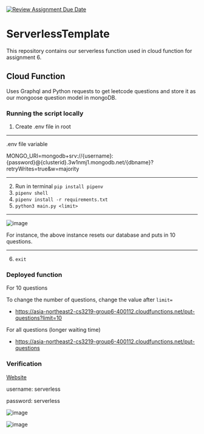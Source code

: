 [![Review Assignment Due Date](https://classroom.github.com/assets/deadline-readme-button-24ddc0f5d75046c5622901739e7c5dd533143b0c8e959d652212380cedb1ea36.svg)](https://classroom.github.com/a/UxpU_KWG)
# ServerlessTemplate

This repository contains our serverless function used in cloud function for assignment 6.

## Cloud Function
Uses Graphql and Python requests to get leetcode questions and store it as our mongoose question model in mongoDB.


### Running the script locally
1) Create .env file in root
___
.env file variable

MONGO_URI=mongodb+srv://{username}:{password}@{clusterid}.3w1nmj1.mongodb.net/{dbname}?retryWrites=true&w=majority
___
2) Run in terminal `pip install pipenv`
3) `pipenv shell`
4) `pipenv install -r requirements.txt`
5) `python3 main.py <limit>`
___
![image](https://github.com/CS3219-AY2324S1/ay2324s1-assignment-6-g06/tree/branch-assignment-6/images/localhost)

For instance, the above instance resets our database and puts in 10 questions.
___
6) `exit`

### Deployed function
For 10 questions

To change the number of questions, change the value after `limit=`

- https://asia-northeast2-cs3219-group6-400112.cloudfunctions.net/put-questions?limit=10

For all questions (longer waiting time)

- https://asia-northeast2-cs3219-group6-400112.cloudfunctions.net/put-questions

### Verification

[Website](https://fe-cd-test-a2rwifv3ta-dt.a.run.app/)

username: serverless

password: serverless

![image](https://github.com/CS3219-AY2324S1/ay2324s1-assignment-6-g06/tree/branch-assignment-6/images/before)

![image]([https://github.com/CS3219-AY2324S1/ay2324s1-assignment-6-g06/tree/branch-assignment-6/images/after](https://github.com/CS3219-AY2324S1/ay2324s1-assignment-6-g06/blob/branch-assignment-6/images/after.png)https://github.com/CS3219-AY2324S1/ay2324s1-assignment-6-g06/blob/branch-assignment-6/images/after.png)
